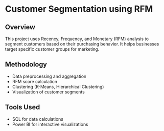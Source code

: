# Customer Segmentation using RFM

## Overview
This project uses Recency, Frequency, and Monetary (RFM) analysis to segment customers based on their purchasing behavior. It helps businesses target specific customer groups for marketing.

## Methodology
- Data preprocessing and aggregation
- RFM score calculation
- Clustering (K-Means, Hierarchical Clustering)
- Visualization of customer segments

## Tools Used
- SQL for data calculations
- Power BI for interactive visualizations

